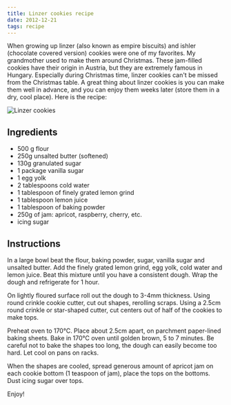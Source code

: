 ```yaml
---
title: Linzer cookies recipe
date: 2012-12-21
tags: recipe
---
```


When growing up linzer (also known as empire biscuits) and ishler (chocolate covered version) cookies were one of my favorites. My grandmother used to make them around Christmas.
These jam-filled cookies have their origin in Austria, but they are extremely famous in Hungary. Especially during Christmas time, linzer cookies can't be missed from the Christmas table. A great thing about linzer cookies is you can make them well in advance, and you can enjoy them weeks later (store them in a dry, cool place). Here is the recipe:

![Linzer cookies](linzer-cookies-recipe/linzer-cookies.jpg)

## Ingredients

- 500 g flour
- 250g unsalted butter (softened)
- 130g granulated sugar
- 1 package vanilla sugar
- 1 egg yolk
- 2 tablespoons cold water
- 1 tablespoon of finely grated lemon grind
- 1 tablespoon lemon juice
- 1 tablespoon of baking powder
- 250g of jam: apricot, raspberry, cherry, etc.
- icing sugar

## Instructions

In a large bowl beat the flour, baking powder, sugar, vanilla sugar and unsalted butter. Add the finely grated lemon grind, egg yolk, cold water and lemon juice. Beat this mixture until you have a consistent dough. Wrap the dough and refrigerate for 1 hour.

On lightly floured surface roll out the dough to 3-4mm thickness. Using round crinkle cookie cutter, cut out shapes, rerolling scraps. Using a 2.5cm round crinkle or star-shaped cutter, cut centers out of half of the cookies to make tops.

Preheat oven to 170°C. Place about 2.5cm apart, on parchment paper-lined baking sheets. Bake in 170°C oven until golden brown, 5 to 7 minutes. Be careful not to bake the shapes too long, the dough can easily become too hard. Let cool on pans on racks.

When the shapes are cooled, spread generous amount of apricot jam on each cookie bottom (1 teaspoon of jam), place the tops on the bottoms. Dust icing sugar over tops.

Enjoy!
